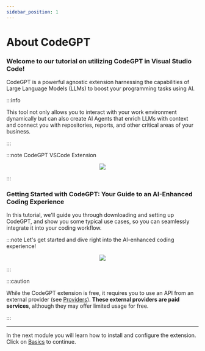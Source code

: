 ```yaml
---
sidebar_position: 1
---
```


# About CodeGPT

### Welcome to our tutorial on utilizing CodeGPT in Visual Studio Code! 
 
 CodeGPT is a powerful agnostic extension harnessing the capabilities of Large Language Models (LLMs) to boost your programming tasks using AI. 
 
:::info

 This tool not only allows you to interact with your work environment dynamically but can also create AI Agents that enrich LLMs with context and connect you with repositories, reports, and other critical areas of your business. 
 
:::

:::note CodeGPT VSCode Extension
<p align="center">
    <img src="https://www.canva.com/design/DAGAj_DXXQc/fScENOu8lsvMoFZP8XngiQ/watch"/>

</p>
:::

### Getting Started with CodeGPT: Your Guide to an AI-Enhanced Coding Experience
 
 In this tutorial, we'll guide you through downloading and setting up CodeGPT, and show you some typical use cases, so you can seamlessly integrate it into your coding workflow. 
 

:::note Let's get started and dive right into the AI-enhanced coding experience!
<p align="center">
    <img src="https://github.com/davila7/code-gpt-docs/assets/37567214/3dc4ab9a-b276-4f26-b965-fba1ec855332" />


</p>
:::

:::caution

While the CodeGPT extension is free, it requires you to use an API from an external provider (see [Providers](/docs/category/ai-providers)). **These external providers are paid services**, although they may offer limited usage for free.

:::

--- 

In the next module you will learn how to install and configure the extension. Click on [Basics](/docs/category/basics) to continue.
